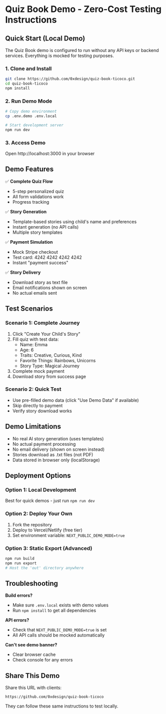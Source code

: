 # Quiz Book Demo - Zero-Cost Testing Instructions

## Quick Start (Local Demo)

The Quiz Book demo is configured to run without any API keys or backend services. Everything is mocked for testing purposes.

### 1. Clone and Install

```bash
git clone https://github.com/0xdesign/quiz-book-ticoco.git
cd quiz-book-ticoco
npm install
```

### 2. Run Demo Mode

```bash
# Copy demo environment
cp .env.demo .env.local

# Start development server
npm run dev
```

### 3. Access Demo

Open http://localhost:3000 in your browser

## Demo Features

✅ **Complete Quiz Flow**
- 5-step personalized quiz
- All form validations work
- Progress tracking

✅ **Story Generation**
- Template-based stories using child's name and preferences
- Instant generation (no API calls)
- Multiple story templates

✅ **Payment Simulation**
- Mock Stripe checkout
- Test card: 4242 4242 4242 4242
- Instant "payment success"

✅ **Story Delivery**
- Download story as text file
- Email notifications shown on screen
- No actual emails sent

## Test Scenarios

### Scenario 1: Complete Journey
1. Click "Create Your Child's Story"
2. Fill quiz with test data:
   - Name: Emma
   - Age: 6
   - Traits: Creative, Curious, Kind
   - Favorite Things: Rainbows, Unicorns
   - Story Type: Magical Journey
3. Complete mock payment
4. Download story from success page

### Scenario 2: Quick Test
- Use pre-filled demo data (click "Use Demo Data" if available)
- Skip directly to payment
- Verify story download works

## Demo Limitations

- No real AI story generation (uses templates)
- No actual payment processing
- No email delivery (shown on screen instead)
- Stories download as .txt files (not PDF)
- Data stored in browser only (localStorage)

## Deployment Options

### Option 1: Local Development
Best for quick demos - just run `npm run dev`

### Option 2: Deploy Your Own
1. Fork the repository
2. Deploy to Vercel/Netlify (free tier)
3. Set environment variable: `NEXT_PUBLIC_DEMO_MODE=true`

### Option 3: Static Export (Advanced)
```bash
npm run build
npm run export
# Host the 'out' directory anywhere
```

## Troubleshooting

**Build errors?**
- Make sure `.env.local` exists with demo values
- Run `npm install` to get all dependencies

**API errors?**
- Check that `NEXT_PUBLIC_DEMO_MODE=true` is set
- All API calls should be mocked automatically

**Can't see demo banner?**
- Clear browser cache
- Check console for any errors

## Share This Demo

Share this URL with clients:
```
https://github.com/0xdesign/quiz-book-ticoco
```

They can follow these same instructions to test locally.